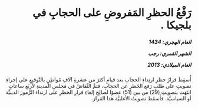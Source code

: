 <h1 dir="rtl">رَفْعُ الحظرِ المَفروضِ على الحجابِ في بلجيكا .</h1>

<h5 dir="rtl">العام الهجري:  1434

الشهر القمري: رجب

العام الميلادي: 2013</h5>

<p dir="rtl">أُسقِطَ قرارُ حظرِ ارتِداءِ الحجابِ بعد قيامِ أكثرَ من عشرةِ آلافِ مُواطِنٍ بالتَّوقيعِ على إجراءِ تصويتٍ على طلبِ رَفعِ الحَظرِ عن الحجابِ، فتمَّ النِّقاشُ في مَجلسِ المدينةِ لأربَعِ ساعاتٍ انتَهَت بتصويتِ (29) من بين (51) عضوًا لصالِحِ إلغاءِ قرارِ الحظرِ على ارتداء الرُّموز الدينيَّة أو السياسيَّة. فأَسقَط تصويتُ الأغلبيَّة هذا القرارَ.</p></br>
